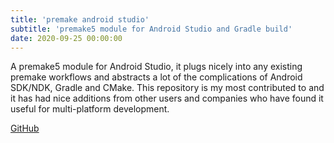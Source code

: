 ```yaml
---
title: 'premake android studio'
subtitle: 'premake5 module for Android Studio and Gradle build'
date: 2020-09-25 00:00:00
---
```


A premake5 module for Android Studio, it plugs nicely into any existing premake workflows and abstracts a lot of the complications of Android SDK/NDK, Gradle and CMake. This repository is my most contributed to and it has had nice additions from other users and companies who have found it useful for multi-platform development.

<a href="https://github.com/polymonster/premake-android-studio" class="button button--large">GitHub</a>
